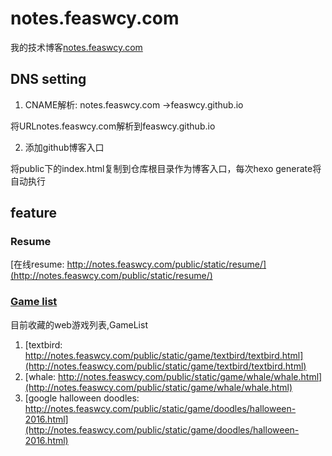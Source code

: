 # notes.feaswcy.com

我的技术博客[notes.feaswcy.com](http://notes.feaswcy.com)

## DNS setting

1. CNAME解析: notes.feaswcy.com ->feaswcy.github.io

将URLnotes.feaswcy.com解析到feaswcy.github.io

2. 添加github博客入口

将public下的index.html复制到仓库根目录作为博客入口，每次hexo generate将自动执行


## feature
### Resume
[在线resume: http://notes.feaswcy.com/public/static/resume/](http://notes.feaswcy.com/public/static/resume/)

### [Game list](http://notes.feaswcy.com/public/game/)
目前收藏的web游戏列表,GameList
1. [textbird: http://notes.feaswcy.com/public/static/game/textbird/textbird.html](http://notes.feaswcy.com/public/static/game/textbird/textbird.html)
2. [whale: http://notes.feaswcy.com/public/static/game/whale/whale.html](http://notes.feaswcy.com/public/static/game/whale/whale.html)
3. [google halloween doodles: http://notes.feaswcy.com/public/static/game/doodles/halloween-2016.html](http://notes.feaswcy.com/public/static/game/doodles/halloween-2016.html)






